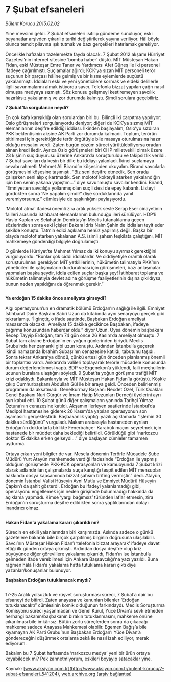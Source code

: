 # 7 Şubat efsaneleri

*Bülent Korucu 2015.02.02*

<div class="pNewsDetailMainContent" itemprop="articleBody">
 <p>
  Yine mevsimi geldi. 7 Şubat efsaneleri ısıtılıp gündeme sunuluyor, eski beyanatlar arşivden çıkarılıp tarihi değiştirilerek yayına veriliyor. Hâl böyle olunca temcit pilavına ışık tutmak ve bazı gerçekleri hatırlamak gerekiyor.
 </p>
 <p>
  Öncelikle hafızaları tazelemekte fayda olacak. 7 Şubat 2012 akşamı Hürriyet Gazetesi’nin internet sitesine ‘bomba haber’ düştü. MİT Müsteşarı Hakan Fidan, eski Müsteşar Emre Taner ve Yardımcısı Afet Güneş ile iki personel ifadeye çağırılmıştı. Suçlamalar ağırdı; KCK’ya sızan MİT personeli terör suçunun bir parçası hâline gelmiş ve bir kısmı eylemlerde suçüstü yakalanmıştı. İddiaları eski ve yeni yöneticilere sormak ve eldeki delillerle ilgili savunmalarını almak istiyordu savcı. Telefonla bizzat yapılan çağrı nasıl olmuşsa medyaya sızmıştı. Söz konusu gelişmeyi kestiremeyen savcılık hazırlıksız yakalanmış ve zor durumda kalmıştı. Şimdi sorulara geçebiliriz.
 </p>
 <p>
  <strong>
   7 Şubat'ta sorgulanan neydi?
  </strong>
 </p>
 <p>
  En çok kafa karışıklığı olan sorulardan biri bu. Bilinçli iki çarpıtma yapılıyor: Oslo görüşmeleri sorgulanıyordu deniyor; diğeri de KCK’ya sızmış MİT elemanlarının deşifre edildiği iddiası. İlkinden başlayalım, Oslo’yu sızdıran PKK beklentisinin aksine AK Parti zor durumda kalmadı. Toplum, terörün bitirilmesi için gerektiğinde terör örgütüyle bile masaya oturulmasına hazır olduğu mesajını verdi. Zaten bugün çözüm süreci yürütülebiliyorsa oradan alınan kredi iledir. Ayrıca Oslo görüşmeleri biri CHP milletvekili olmak üzere 23 kişinin suç duyurusu üzerine Ankara’da soruşturuldu ve takipsizlik verildi. 7 Şubat savcıları da kesin bir dille bu iddiayı yalanladı. İkinci suçlamaya cevabı rahmetli Mehmet Ali Birand’ın köşesinden okuyalım. Birand savcılarla görüşmesini köşesine taşımıştı. “Biz seni deşifre etmedik. Sen orada çalışırken seni alıp çıkartmadık. Sen molotof kokteyli atarken yakalandığın için ben senin yakana yapıştım...” diye savunmuştu savcılar kendini. Birand, “Emniyetten savcılığa yollanmış olan suç listesi de epey kabarık. Listeyi gördükten sonra ‘Ne yapalım şimdi?’ diye sorduklarında yanıt veremiyorsunuz.” cümlesiyle de şaşkınlığını paylaşıyordu.
 </p>
 <p>
  ‘Molotof atma’ ifadesi önemli zira artık yüksek sesle Serap Eser cinayetinin failleri arasında istihbarat elemanlarının bulunduğu ileri sürülüyor. HDP’li Hasip Kaplan ve Selahattin Demirtaş’ın Meclis tutanaklarına geçen sözlerinden sonra eski İçişleri Bakanı İdris Naim Şahin de iddiaları teyit eder şekilde konuştu. Tatmin edici açıklama henüz yapılmış değil. Başka bir olayda molotof atarken yakalanan A.S. isimli şahsın teşkilata çalıştığını, MİT mahkemeye gönderdiği bilgiyle doğrulamıştı.
 </p>
 <p>
  O günlerde Hürriyet’te Mehmet Yılmaz da iki konuyu ayırmak gerektiğini vurguluyordu: “Bunlar çok ciddi iddialardır. Ve ciddiyetiyle orantılı olarak soruşturulması gerekiyor. MİT yetkililerinin, hükümetin talimatıyla PKK’nın yöneticileri ile çatışmaların durdurulması için görüşmeleri, bazı anlaşmalar yapmaları başka şeydir, iddia edilen suçlar başka şey! İstihbarat toplama ve hükümetin talimatıyla devlet adına görüşme faaliyetlerinin dışına çıkıldıysa, bunun neden yapıldığını da öğrenmek gerekir.”
 </p>
 <p>
  <img alt="" src="http://web.archive.org/web/20150728105120im_/http://medya.aksiyon.com.tr//aksiyon/2015/02/02/552704.jpg "/>
 </p>
 <p>
  <strong>
   Ya erdoğan 15 dakika önce ameliyata girseydi?
  </strong>
 </p>
 <p>
  Algı operasyonun’un en dramatik bölümü Erdoğan’ın sağlığı ile ilgili. Emniyet İstihbarat Daire Başkanı Sabri Uzun da kitabında aynı senaryoyu gerçek gibi tekrarlamış. “İlginçtir, o ifade saatinde, Başbakan Erdoğan ameliyat masasında olacaktı. Ameliyat 15 dakika gecikince Başbakan, ifadeye çağırma konusundan haberdar oldu.” diyor Uzun. Oysa dönemin başbakanı Recep Tayyip Erdoğan, tam 74 gün önce 26 Kasım’da ameliyat olmuştu. 7 Şubat tam aksine Erdoğan’ın en yoğun günlerinden biriydi. Meclis Grubu’nda her zamanki gibi uzun konuştu. Ardından İstanbul’a geçerek ikindi namazında İbrahim Subaşı’nın cenazesine katıldı, tabutunu taşıdı. Sonra tekrar Ankara’ya döndü, çünkü ertesi gün önceden planlanmış önemli bir toplantısı vardı. Ankara’da valileri toplayarak terörle mücadele konusunda durum değerlendirmesi yaptı. BDP ve Ergenekon’a yüklendi, faili meçhullerin ucunun buralara ulaştığını söyledi. 9 Şubat’ta yoğun görüşme trafiği MİT krizi odaklıydı. Bakanlarıyla ve MİT Müsteşarı Hakan Fidan’la görüştü. Köşk’e çıkıp Cumhurbaşkanı Abdullah Gül ile bir araya geldi. Önceden belirlenmiş programını da aksatmadı: Genelkurmay Başkanı Necdet Özel, Türk Ocakları Genel Başkanı Nuri Gürgür ve İmam Hatip Mezunları Derneği üyelerini ayrı ayrı kabul etti. 10 Şubat günü diğer çalışmaların yanında Tarihçi Yılmaz Öztuna’nın cenazesine katıldı. Akşamın ilerleyen saatlerinde İstanbul’da Medipol hastanesine giderek 26 Kasım’da yapılan operasyonun son aşamasını gerçekleştirdi. Başbakanlık yaptığı yazılı açıklamada “işlemin 30 dakika sürdüğünü” vurguladı. Makam arabasıyla hastaneden ayrılan Erdoğan’ın doktorlarla birlikte Fenerbahçe- Karabük maçını seyretmek için hastanede bir müddet daha beklediği belirtildi. Görüldüğü gibi “narkozcu doktor 15 dakika erken gelseydi…” diye başlayan cümleler tamamen uydurma.
 </p>
 <p>
  Ortaya çıkan yeni bilgiler de var. Mesela dönemin Terörle Mücadele Şube Müdürü Yurt Atayün mahkemede verdiği ifadesinde “Erdoğan ile yapmış olduğum görüşmede PKK-KCK operasyonları ve kamuoyunda 7 Şubat krizi olarak adlandırılan çalışmalarda suça karıştığı tespit edilen MİT mensupları hakkında dosya kapsamında bizzat şahsım brifing vermiştir.” dedi. Atayün, dönemin İstanbul Valisi Hüseyin Avni Mutlu ve Emniyet Müdürü Hüseyin Çapkın’ı da şahit gösterdi. Erdoğan bu ifadeyi yalanlamadığı gibi, operasyonu engellemek için neden girişimde bulunmadığı hakkında da açıklama yapmadı. Kimse ‘yargı bağımsız’ türünden laflar etmesin, zira Erdoğan’ın soruşturma deşifre edildikten sonra yaptıklarından dolayı inandırıcı olmaz.
 </p>
 <p>
  <img alt="" src="http://web.archive.org/web/20150728105120im_/http://medya.aksiyon.com.tr//aksiyon/2015/02/02/552705.jpg "/>
 </p>
 <p>
  <strong>
   Hakan Fidan'a yakalama kararı çıkarıldı mı?
  </strong>
 </p>
 <p>
  Sürecin en etkili yalanlarından biri karşımızda. Aslında sadece o günkü gazetelere bakarak bile birçok çarpıtılmış bilginin doğrusuna ulaşılabilir. Savcı’nın Müsteşar Hakan Fidan’ı ‘telefonla bizzat arayarak’ ifadeye davet ettiği ilk günden ortaya çıkmıştı. Ardından dosya deşifre olup kriz büyüyünce diğer görevlilere yakalama çıkarıldı, Fidan’ın ise İstanbul’a gelmeden ifade verebilmesi için Ankara Başsavcılığı’na yazı yazıldı. Buna rağmen hâlâ Fidan’a yakalama hatta tutuklama kararı çıktı diye yazanlar/konuşanlar bulunuyor.
 </p>
 <p>
  <strong>
   Başbakan Erdoğan tutuklanacak mıydı?
  </strong>
 </p>
 <p>
  <img alt="" src="http://web.archive.org/web/20150728105120im_/http://medya.aksiyon.com.tr//aksiyon/2015/02/02/552706.jpg "/>
 </p>
 <p>
  17-25 Aralık yolsuzluk ve rüşvet soruşturması süreci, 7 Şubat’a dair bu efsaneyi de bitirdi. Zaten anayasa ve kanunları bilenler ‘Erdoğan tutuklanacaktı” cümlesinin komik olduğunun farkındaydı. Meclis Soruşturma Komisyonu süreci yaşanmadan ve Genel Kurul, Yüce Divan’a sevk etmeden herhangi bakanın/başbakanın bırakın tutuklanmasını, mahkeme önüne çıkarılması bile imkânsız. Bütün zorlu süreçlerden sonra da çıkacağı mahkeme sadece Anayasa Mahkemesi olabilir. Egemen Bağış’a bile kıyamayan AK Parti Grubu’nun Başbakan Erdoğan’ı Yüce Divan’a göndereceğini düşünmek ortalama zekâ ile nasıl izah ediliyor, merak ediyorum.
 </p>
 <p>
  Bakalım bu 7 Şubat haftasında ‘narkozcu medya’ yeni bir ürün ortaya koyabilecek mi? Pek zannetmiyorum, eskileri boyayıp satacaklar yine.
 </p>
 <p>
 </p>
</div>


Kaynak: [www.aksiyon.com.tr](http://www.aksiyon.com.tr/bulent-korucu/7-subat-efsaneleri_541204), [web.archive.org (arşiv bağlantısı)](http://web.archive.org/web/20150728105120/http://www.aksiyon.com.tr/bulent-korucu/7-subat-efsaneleri_541204)
